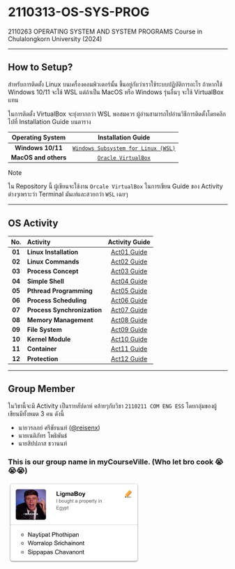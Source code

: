 # 2110313-OS-SYS-PROG

2110263 OPERATING SYSTEM AND SYSTEM PROGRAMS Course in Chulalongkorn University (2024)

---

## How to Setup?

สำหรับการติดตั้ง Linux บนเครื่องคอมพิวเตอร์นั้น ขึ้นอยู่กับว่าเราใช้ระบบปฏิบัติการอะไร ถ้าหากใช้ Windows 10/11 จะใช้ WSL แต่ถ้าเป็น MacOS หรือ Windows รุ่นอื่นๆ จะใช้ VirtualBox แทน

ในการติดตั้ง VirtualBox จะยุ่งยากกว่า WSL พอสมควร ผู้อ่านสามารถไปอ่านวิธีการติดตั้งโดยคลิกไปที่ Installation Guide บนตาราง

|   Operating System   |                                                                   Installation Guide                                                                   |
| :------------------: | :----------------------------------------------------------------------------------------------------------------------------------------------------: |
|  **Windows 10/11**   | [`Windows Subsystem for Linux (WSL)`](https://github.com/reisenx/2110313-OS-SYS-PROG/blob/main/Activity%2001/SETUP.md#windows-subsystem-for-linux-wsl) |
| **MacOS and others** |                [`Oracle VirtualBox`](https://github.com/reisenx/2110313-OS-SYS-PROG/blob/main/Activity%2001/SETUP.md#oracle-virtualbox)                |

> [!NOTE]
> ใน Repository นี้ ผู้เขียนจะใช้งาน `Orcale VirtualBox` ในการเขียน Guide ของ Activity ต่างๆเพราะว่า Terminal มันเท่และสวยกว่า `WSL` เฉยๆ

---

## OS Activity

|  No.   | Activity                    | Activity Guide  |
| :----: | :-------------------------- | :-------------: |
| **01** | **Linux Installation**      | [Act01 Guide]() |
| **02** | **Linux Commands**          | [Act02 Guide]() |
| **03** | **Process Concept**         | [Act03 Guide]() |
| **04** | **Simple Shell**            | [Act04 Guide]() |
| **05** | **Pthread Programming**     | [Act05 Guide]() |
| **06** | **Process Scheduling**      | [Act06 Guide]() |
| **07** | **Process Synchronization** | [Act07 Guide]() |
| **08** | **Memory Management**       | [Act08 Guide]() |
| **09** | **File System**             | [Act09 Guide]() |
| **10** | **Kernel Module**           | [Act10 Guide]() |
| **11** | **Container**               | [Act11 Guide]() |
| **12** | **Protection**              | [Act12 Guide]() |

---

## Group Member

ในวิชานี้จะมี Activity เป็นรายสัปดาห์ คล้ายๆกับวิชา `2110211 COM ENG ESS` โดยกลุ่มของผู้เขียนมีทั้งหมด 3 คน ดังนี้

- นายวรลภย์ ศรีชัยนนท์ ([@reisenx](https://github.com/reisenx))
- นายเนติภัทร โพธิพันธ์
- นายสิปปภาส ชวานนท์

### This is our group name in myCourseVille. (Who let bro cook :sob::sob::sob:)

<img src="https://raw.githubusercontent.com/reisenx/2110313-OS-SYS-PROG/refs/heads/main/Others/group.png" width=60% height=60%>
